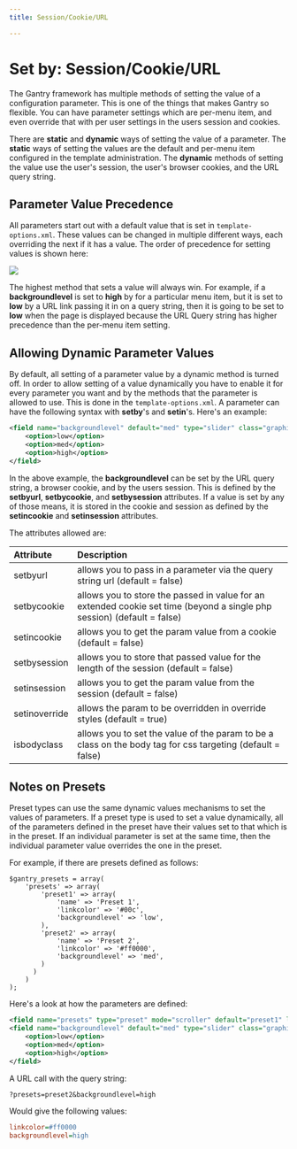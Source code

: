 ```yaml
---
title: Session/Cookie/URL

---
```


Set by: Session/Cookie/URL
==========================
The Gantry framework has multiple methods of setting the value of a configuration parameter. This is one of the things that makes Gantry so flexible. You can have parameter settings which are per-menu item, and even override that with per user settings in the users session and cookies.

There are **static** and **dynamic** ways of setting the value of a parameter. The **static** ways of setting the values are the default and per-menu item configured in the template administration. The **dynamic** methods of setting the value use the user's session, the user's browser cookies, and the URL query string.


Parameter Value Precedence
--------------------------
All parameters start out with a default value that is set in `template-options.xml`. These values can be changed in multiple different ways, each overriding the next if it has a value. The order of precedence for setting values is shown here:

![](assets/setby-chart.png)

The highest method that sets a value will always win. For example, if a **backgroundlevel** is set to **high** by for a particular menu item, but it is set to **low** by a URL link passing it in on a query string, then it is going to be set to **low** when the page is displayed because the URL Query string has higher precedence than the per-menu item setting.


Allowing Dynamic Parameter Values
---------------------------------
By default, all setting of a parameter value by a dynamic method is turned off. In order to allow setting of a value dynamically you have to enable it for every parameter you want and by the methods that the parameter is allowed to use. This is done in the `template-options.xml`. A parameter can have the following syntax with **setby**'s and **setin**'s. Here's an example:

~~~ .xml
<field name="backgroundlevel" default="med" type="slider" class="graphic-level" label="BG_LEVEL" description="BG_LEVEL_DESC" setbyurl="true" setinsession="true" setbysession="true" setincookie="true" setbycookie="true" isbodyclass="true">
    <option>low</option>
    <option>med</option>
    <option>high</option>
</field>
~~~

In the above example, the **backgroundlevel** can be set by the URL query string, a browser cookie, and by the users session. This is defined by the **setbyurl**, **setbycookie**, and **setbysession** attributes. If a value is set by any of those means, it is stored in the cookie and session as defined by the **setincookie** and **setinsession** attributes.

The attributes allowed are:

|   Attribute   |                                                       Description                                                       |
| :------------ | :---------------------------------------------------------------------------------------------------------------------- |
| setbyurl      | allows you to pass in a parameter via the query string url (default = false)                                            |
| setbycookie   | allows you to store the passed in value for an extended cookie set time (beyond a single php session) (default = false) |
| setincookie   | allows you to get the param value from a cookie (default = false)                                                       |
| setbysession  | allows you to store that passed value for the length of the session (default = false)                                   |
| setinsession  | allows you to get the param value from the session (default = false)                                                    |
| setinoverride | allows the param to be overridden in override styles (default = true)                                                   |
| isbodyclass   | allows you to set the value of the param to be a class on the body tag for css targeting (default = false)              |


Notes on Presets
----------------
Preset types can use the same dynamic values mechanisms to set the values of parameters. If a preset type is used to set a value dynamically, all of the parameters defined in the preset have their values set to that which is in the preset. If an individual parameter is set at the same time, then the individual parameter value overrides the one in the preset.

For example, if there are presets defined as follows:

~~~ .php
$gantry_presets = array(
    'presets' => array(
        'preset1' => array(
            'name' => 'Preset 1',
            'linkcolor' => '#00c',
            'backgroundlevel' => 'low',
        ),
        'preset2' => array(
            'name' => 'Preset 2',
            'linkcolor' => '#ff0000',
            'backgroundlevel' => 'med',
        )
      )
    )
);
~~~

Here's a look at how the parameters are defined:

~~~ .xml
<field name="presets" type="preset" mode="scroller" default="preset1" label="STYLE_PRESETS" description="STYLE_PRESETS_DESC" setbyurl="true" setinsession="true" setbysession="true" setbycookie="true" setinmenuitem="false" />
<field name="backgroundlevel" default="med" type="slider" class="graphic-level" label="BG_LEVEL" description="BG_LEVEL_DESC" setbyurl="true" setinsession="true" setbysession="true" setincookie="true" setbycookie="true" isbodyclass="true">
    <option>low</option>
    <option>med</option>
    <option>high</option>
</field>
~~~

A URL call with the query string:

~~~
?presets=preset2&backgroundlevel=high
~~~

Would give the following values:

~~~ .ini
linkcolor=#ff0000
backgroundlevel=high
~~~
